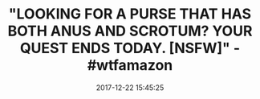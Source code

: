 ---
title: >-
  "LOOKING FOR A PURSE THAT HAS BOTH ANUS **AND** SCROTUM? YOUR QUEST ENDS
  TODAY. [NSFW]" - #wtfamazon
name: Cute Cat Butt Tail Plush Shoulder Bags Purse
date: '2017-12-22 15:45:25'
buy_now: >-
  https://www.amazon.com/Cute-Butt-Plush-Shoulder-Purse/dp/B073WR6NRK?psc=1&SubscriptionId=AKIAIA5RBQIWQVTCUEUQ&tag=coldcutdeals-20&linkCode=xm2&camp=2025&creative=165953&creativeASIN=B073WR6NRK
description_markdown: |+
  Cute Cat Butt Tail Plush Shoulder Bags Purse

    - Size: about 17 * 21 CM

    - Made of soft plush

    - Funny Cat Butt Plush Shoulder Bag

    - Three colors are available

    - Best choice for cat lovers

tweet_id_str: '944232415337308160'
price: $17.99
you_save: ''
asin: B073WR6NRK
image: 'https://images-na.ssl-images-amazon.com/images/I/41FOKhr7pxL.jpg'

---